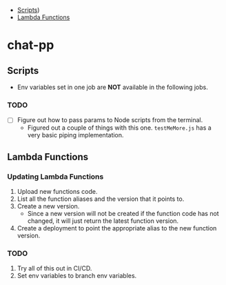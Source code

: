 <!-- no toc -->

- [Scripts](#scripts))
- [Lambda Functions](#lambda-functions)

# chat-pp

## Scripts

- Env variables set in one job are **NOT** available in the following jobs.

### TODO

- [ ] Figure out how to pass params to Node scripts from the terminal.
  - Figured out a couple of things with this one. `testMeMore.js` has a very basic piping implementation.

## Lambda Functions

### Updating Lambda Functions

1. Upload new functions code.
2. List all the function aliases and the version that it points to.
3. Create a new version.
   - Since a new version will not be created if the function code has not changed, it will just return the latest function version.
4. Create a deployment to point the appropriate alias to the new function version.

### TODO

1. Try all of this out in CI/CD.
2. Set env variables to branch env variables.
